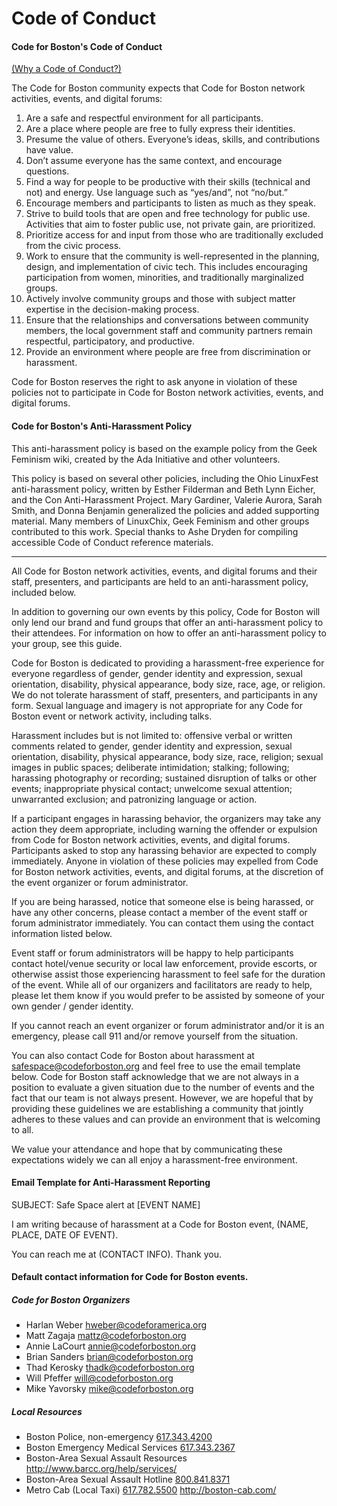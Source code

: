 Code of Conduct
===============

#### Code for Boston's Code of Conduct

[(Why a Code of Conduct?)](http://incisive.nu/2014/codes-of-conduct/)

The Code for Boston community expects that Code for Boston network activities, events, and digital forums:

1. Are a safe and respectful environment for all participants.
2. Are a place where people are free to fully express their identities.
3. Presume the value of others. Everyone’s ideas, skills, and contributions have value.
4. Don’t assume everyone has the same context, and encourage questions.
5. Find a way for people to be productive with their skills (technical and not) and energy. Use language such as “yes/and”, not “no/but.”
6. Encourage members and participants to listen as much as they speak.
7. Strive to build tools that are open and free technology for public use. Activities that aim to foster public use, not private gain, are prioritized.
8. Prioritize access for and input from those who are traditionally excluded from the civic process.
9. Work to ensure that the community is well-represented in the planning, design, and implementation of civic tech. This includes encouraging participation from women, minorities, and traditionally marginalized groups.
10. Actively involve community groups and those with subject matter expertise in the decision-making process.
11. Ensure that the relationships and conversations between community members, the local government staff and community partners remain respectful, participatory, and productive.
12. Provide an environment where people are free from discrimination or harassment.

Code for Boston reserves the right to ask anyone in violation of these policies not to participate in Code for Boston network activities, events, and digital forums.


#### Code for Boston's Anti-Harassment Policy

This anti-harassment policy is based on the example policy from the Geek Feminism wiki, created by the Ada Initiative and other volunteers.

This policy is based on several other policies, including the Ohio LinuxFest anti-harassment policy, written by Esther Filderman and Beth Lynn Eicher, and the Con Anti-Harassment Project. Mary Gardiner, Valerie Aurora, Sarah Smith, and Donna Benjamin generalized the policies and added supporting material. Many members of LinuxChix, Geek Feminism and other groups contributed to this work. Special thanks to Ashe Dryden for compiling accessible Code of Conduct reference materials.

* * *

All Code for Boston network activities, events, and digital forums and their staff, presenters, and participants are held to an anti-harassment policy, included below.

In addition to governing our own events by this policy, Code for Boston will only lend our brand and fund groups that offer an anti-harassment policy to their attendees. For information on how to offer an anti-harassment policy to your group, see this guide.

Code for Boston is dedicated to providing a harassment-free experience for everyone regardless of gender, gender identity and expression, sexual orientation, disability, physical appearance, body size, race, age, or religion. We do not tolerate harassment of staff, presenters, and participants in any form. Sexual language and imagery is not appropriate for any Code for Boston event or network activity, including talks.

Harassment includes but is not limited to: offensive verbal or written comments related to gender, gender identity and expression, sexual orientation, disability, physical appearance, body size, race, religion; sexual images in public spaces; deliberate intimidation; stalking; following; harassing photography or recording; sustained disruption of talks or other events; inappropriate physical contact; unwelcome sexual attention; unwarranted exclusion; and patronizing language or action.

If a participant engages in harassing behavior, the organizers may take any action they deem appropriate, including warning the offender or expulsion from Code for Boston network activities, events, and digital forums. Participants asked to stop any harassing behavior are expected to comply immediately. Anyone in violation of these policies may expelled from Code for Boston network activities, events, and digital forums, at the discretion of the event organizer or forum administrator.

If you are being harassed, notice that someone else is being harassed, or have any other concerns, please contact a member of the event staff or forum administrator immediately. You can contact them using the contact information listed below.

Event staff or forum administrators will be happy to help participants contact hotel/venue security or local law enforcement, provide escorts, or otherwise assist those experiencing harassment to feel safe for the duration of the event. While all of our organizers and facilitators are ready to help, please let them know if you would prefer to be assisted by someone of your own gender / gender identity.

If you cannot reach an event organizer or forum administrator and/or it is an emergency, please call 911 and/or remove yourself from the situation.

You can also contact Code for Boston about harassment at safespace@codeforboston.org and feel free to use the email template below. Code for Boston staff acknowledge that we are not always in a position to evaluate a given situation due to the number of events and the fact that our team is not always present. However, we are hopeful that by providing these guidelines we are establishing a community that jointly adheres to these values and can provide an environment that is welcoming to all.

We value your attendance and hope that by communicating these expectations widely we can all enjoy a harassment-free environment.

#### Email Template for Anti-Harassment Reporting

SUBJECT: Safe Space alert at [EVENT NAME]

I am writing because of harassment at a Code for Boston event, (NAME, PLACE, DATE OF EVENT).

You can reach me at (CONTACT INFO). Thank you.

#### Default contact information for Code for Boston events.

##### Code for Boston Organizers

- Harlan Weber hweber@codeforamerica.org
- Matt Zagaja mattz@codeforboston.org
- Annie LaCourt annie@codeforboston.org
- Brian Sanders brian@codeforboston.org
- Thad Kerosky thadk@codeforboston.org
- Will Pfeffer will@codeforboston.org
- Mike Yavorsky mike@codeforboston.org

##### Local Resources

- Boston Police, non-emergency [617.343.4200](tel:617.343.4200)
- Boston Emergency Medical Services [617.343.2367](tel:617.343.2367)
- Boston-Area Sexual Assault Resources http://www.barcc.org/help/services/
- Boston-Area Sexual Assault Hotline [800.841.8371](tel:800.841.8371)
- Metro Cab (Local Taxi) [617.782.5500](tel:617.782.5500) http://boston-cab.com/
